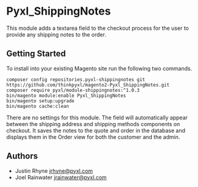 # Pyxl_ShippingNotes
This module adds a textarea field to the checkout process for the user to provide any 
shipping notes to the order. 

## Getting Started
To install into your existing Magento site run the following two commands.

    composer config repositories.pyxl-shippingnotes git https://github.com/thinkpyxl/magento2-Pyxl_ShippingNotes.git
    composer require pyxl/module-shippingnotes:^1.0.3
    bin/magento module:enable Pyxl_ShippingNotes
    bin/magento setup:upgrade
    bin/magento cache:clean


There are no settings for this module. The field will automatically appear between the 
shipping address and shipping methods components on checkout. It saves the notes to the 
quote and order in the database and displays them in the Order view for both the customer
and the admin. 

## Authors
* Justin Rhyne <jrhyne@pyxl.com>
* Joel Rainwater <jrainwater@pyxl.com>
